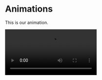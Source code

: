 # Animations
<!-- import MP4 files -->
This is our animation.

<video controls>
  <source src="./videos/pair00_03_rep00_grid.mp4" type="video/mp4">
  Your browser does not support the video tag.
</video>